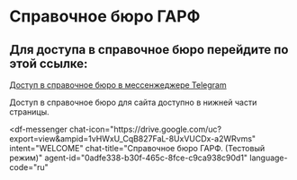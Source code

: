 # Справочное бюро ГАРФ


## Для доступа в справочное бюро перейдите по этой ссылке:

[Доступ в справочное бюро в мессенжеджере Telegram](https://t.me/garf_bot?start=привет)

Доступ в справочное бюро для сайта доступно в нижней части страницы.


<script src="https://www.gstatic.com/dialogflow-console/fast/messenger/bootstrap.js?v=1"></script>
<df-messenger
  chat-icon="https:&#x2F;&#x2F;drive.google.com&#x2F;uc?export=view&ampid=1vHWxU_CqB827FaL-8UxVUCDx-a2WRvms"
  intent="WELCOME"
  chat-title="Справочное бюро ГАРФ. (Тестовый режим)"
  agent-id="0adfe338-b30f-465c-8fce-c9ca938c90d1"
  language-code="ru"
></df-messenger>
